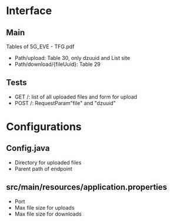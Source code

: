 # Interface
## Main
Tables of 5G_EVE - TFG.pdf
- Path/upload: Table 30, only dzuuid and List site
- Path/download/{fileUuid}: Table 29

## Tests
- GET /: list of all uploaded files and form for upload
- POST /: RequestParam"file" and "dzuuid"


# Configurations
## Config.java
- Directory for uploaded files
- Parent path of endpoint

## src/main/resources/application.properties
- Port
- Max file size for uploads
- Max file size for downloads